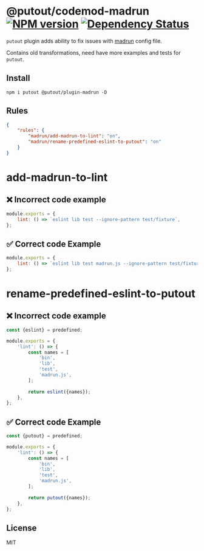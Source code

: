 # @putout/codemod-madrun [![NPM version][NPMIMGURL]][NPMURL] [![Dependency Status][DependencyStatusIMGURL]][DependencyStatusURL]

[NPMIMGURL]: https://img.shields.io/npm/v/@putout/plugin-madrun.svg?style=flat&longCache=true
[NPMURL]: https://npmjs.org/package/@putout/plugin-madrun"npm"
[DependencyStatusURL]: https://david-dm.org/coderaiser/putout?path=packages/plugin-madrun
[DependencyStatusIMGURL]: https://david-dm.org/coderaiser/putout.svg?path=packages/plugin-madrun

`putout` plugin adds ability to fix issues with [madrun](https://github.com/coderaiser/madrun) config file.

Contains old transformations, need have more examples and tests for `putout`.

## Install

```
npm i putout @putout/plugin-madrun -D
```

## Rules

```json
{
    "rules": {
        "madrun/add-madrun-to-lint": "on",
        "madrun/rename-predefined-eslint-to-putout": "on"
    }
}
```

# add-madrun-to-lint

## ❌ Incorrect code example

```js
module.exports = {
    lint: () => `eslint lib test --ignore-pattern test/fixture`,
};
```

## ✅ Correct code Example

```js
module.exports = {
    lint: () => `eslint lib test madrun.js --ignore-pattern test/fixture`,
};
```

# rename-predefined-eslint-to-putout

## ❌ Incorrect code example

```js
const {eslint} = predefined;

module.exports = {
    'lint': () => {
        const names = [
            'bin',
            'lib',
            'test',
            'madrun.js',
        ];
        
        return eslint({names});
    },
};
```

## ✅ Correct code Example

```js
const {putout} = predefined;

module.exports = {
    'lint': () => {
        const names = [
            'bin',
            'lib',
            'test',
            'madrun.js',
        ];
        
        return putout({names});
    },
};
```

## License

MIT
